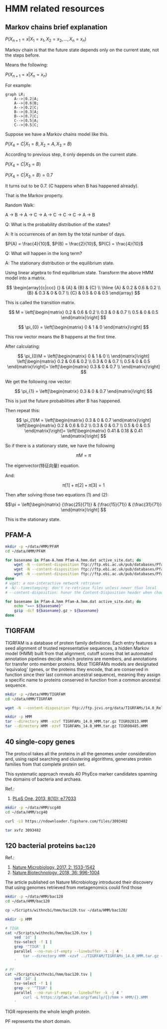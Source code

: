 # HMM related resources

## Markov chains brief explanation

$P(X_{n+1} = x | X_{1} = x_{1}, X_{2} = x_{2}, ..., X_{n} = x_{n})$

Markov chain is that the future state depends only on the current state, not the steps before.

Means the following:

$P(X_{n+1} = x | X_{n} = x_{n})$

For example:

```mermaid
graph LR;
    A-->|0.2|A;
    A-->|0.6|B;
    A-->|0.2|C;
    B-->|0.3|A;
    B-->|0.7|C;
    C-->|0.5|A;
    C-->|0.5|C;
```

Suppose we have a Markov chains model like this.

$P(X_{4} = C | X_{1} = B, X_{2} = A, X_{3} = B)$

According to previous step, it only depends on the current state.

$P(X_{4} = C | X_{3} = B)$

$P(X_{4} = C | X_{3} = B) = 0.7$

It turns out to be 0.7. (C happens when B has happened already).

That is the Markov property.

Random Walk:

A -> B -> A -> C -> A -> C -> C -> C -> A -> B

Q: What is the probability distribution of the states?

A: It is occurrences of an item by the total number of days.

$P(A) = \frac{4}{10}$, $P(B) = \frac{2}{10}$, $P(C) = \frac{4}{10}$

Q: What will happen in the long term?

A: The stationary distribution or the equilibrium state.

Using linear algebra to find equilibrium state. Transform the above HMM model into a matrix.

$$
\begin{array}{c|ccc}
{} & {A} & {B} & {C} \\
\hline
{A} & 0.2 & 0.6 & 0.2 \\
{B} & 0.3 & 0 & 0.7 \\
{C} & 0.5 & 0 & 0.5
\end{array}
$$

This is called the transition matrix.

$$
M = \left[\begin{matrix}
0.2 & 0.6 & 0.2 \\
0.3 & 0 & 0.7 \\
0.5 & 0 & 0.5
\end{matrix}\right]
$$

$$
\pi_{0} = \left[\begin{matrix}
0 & 1 & 0
\end{matrix}\right]
$$

This row vector means the B happens at the first time.

After calculating:

$$
\pi_{0}M = \left[\begin{matrix}
0 & 1 & 0 \\
\end{matrix}\right]
\left[\begin{matrix}
0.2 & 0.6 & 0.2 \\
0.3 & 0 & 0.7 \\
0.5 & 0 & 0.5
\end{matrix}\right]=
\left[\begin{matrix}
0.3 & 0 & 0.7 \\
\end{matrix}\right]
$$

We get the following row vector:

$$
\pi_{1} = \left[\begin{matrix}
0.3 & 0 & 0.7
\end{matrix}\right]
$$

This is just the future probabilities after B has happened.

Then repeat this:

$$
\pi_{1}M = \left[\begin{matrix}
0.3 & 0 & 0.7
\end{matrix}\right]
\left[\begin{matrix}
0.2 & 0.6 & 0.2 \\
0.3 & 0 & 0.7 \\
0.5 & 0 & 0.5
\end{matrix}\right]=
\left[\begin{matrix}
0.41 & 0.18 & 0.41
\end{matrix}\right]
$$

So if there is a stationary state, we have the following

$$\pi M = \pi \tag{1}$$

The eigenvector(特征向量) equation.

And:

$$\pi [1] + \pi [2] + \pi [3] = 1 \tag{2}$$

Then after solving those two equations (1) and (2):

$$\pi =
\left[\begin{matrix}
{\frac{25}{71}} & {\frac{15}{71}} & {\frac{31}{71}}
\end{matrix}\right]
$$

This is the stationary state.

## PFAM-A

```bash
mkdir -p ~/data/HMM/PFAM
cd ~/data/HMM/PFAM

for basename in Pfam-A.hmm Pfam-A.hmm.dat active_site.dat; do
    wget -N --content-disposition ftp://ftp.ebi.ac.uk/pub/databases/Pfam/releases/Pfam32.0/${basename}.gz
    wget -N --content-disposition ftp://ftp.ebi.ac.uk/pub/databases/Pfam/releases/Pfam32.0/${basename}.gz
    wget -N --content-disposition ftp://ftp.ebi.ac.uk/pub/databases/Pfam/releases/Pfam32.0/${basename}.gz
done
# wget: a non-interactive network retriever
# -N/--timestamping: don't re-retrieve files unless newer than local
# --content-disposition: honor the Content-Disposition header when choosing local file names (EXPERIMENTAL)

for basename in Pfam-A.hmm Pfam-A.hmm.dat active_site.dat; do
    echo "==> ${basename}"
    gzip -dcf ${basename}.gz > ${basename}
done
```

## TIGRFAM

TIGRFAM is a database of protein family definitions. Each entry features a seed alignment of trusted representative sequences, a hidden Markov model (HMM) built from that alignment, cutoff scores that let automated annotation pipelines decide which proteins are members, and annotations for transfer onto member proteins. Most TIGRFAMs models are designated 'equivalog' (genes, or the proteins they encode, that are conserved in function since their last common ancestral sequence), meaning they assign a specific name to proteins conserved in function from a common ancestral sequence.

```bash
mkdir -p ~/data/HMM/TIGRFAM
cd ~/data/HMM/TIGRFAM

wget -N --content-disposition ftp://ftp.jcvi.org/data/TIGRFAMs/14.0_Release/TIGRFAMs_14.0_HMM.tar.gz

mkdir -p HMM
tar --directory HMM -xzvf TIGRFAMs_14.0_HMM.tar.gz TIGR02013.HMM
tar --directory HMM -xzvf TIGRFAMs_14.0_HMM.tar.gz TIGR00485.HMM
```

## 40 single-copy genes

The protocol takes all the proteins in all the genomes under consideration and, using rapid searching and clustering algorithms, generates protein families from that complete protein set.

This systematic approach reveals 40 PhyEco marker candidates spanning the domains of bacteria and archaea.

Ref.:
1. [PLoS One, 2013, 8(10): e77033](https://journals.plos.org/plosone/article?id=10.1371/journal.pone.0077033)

```bash
mkdir -p ~/data/HMM/scg40
cd ~/data/HMM/scg40

curl -LO https://ndownloader.figshare.com/files/3093482

tar xvfz 3093482
```

## 120 bacterial proteins `bac120`

Ref.:
1. [Nature Microbiology, 2017, 2: 1533-1542](https://www.nature.com/articles/s41564-017-0012-7)
2. [Nature Biotechnology, 2018, 36: 996-1004](https://www.nature.com/articles/nbt.4229)

The article published on Nature Microbiology introduced their discovery that using genomes retrieved from metagenomics could find those 

```bash
mkdir -p ~/data/HMM/bac120
cd ~/data/HMM/bac120

cp ~/Scripts/withncbi/hmm/bac120.tsv ~/data/HMM/bac120/

mkdir -p HMM

# TIGR
cat ~/Scripts/withncbi/hmm/bac120.tsv |
    sed '1d' |
    tsv-select -f 1 |
    grep '^TIGR' |
    parallel --no-run-if-empty --linebuffer -k -j 4 '
        tar --directory HMM -xzvf ../TIGRFAM/TIGRFAMs_14.0_HMM.tar.gz {}.HMM
    '

# PF
cat ~/Scripts/withncbi/hmm/bac120.tsv |
    sed '1d' |
    tsv-select -f 1 |
    grep -v '^TIGR' |
    parallel --no-run-if-empty --linebuffer -k -j 4 '
        curl -L https://pfam.xfam.org/family/{}/hmm > HMM/{}.HMM
    '
```

TIGR represents the whole length protein.

PF represents the short domain.

